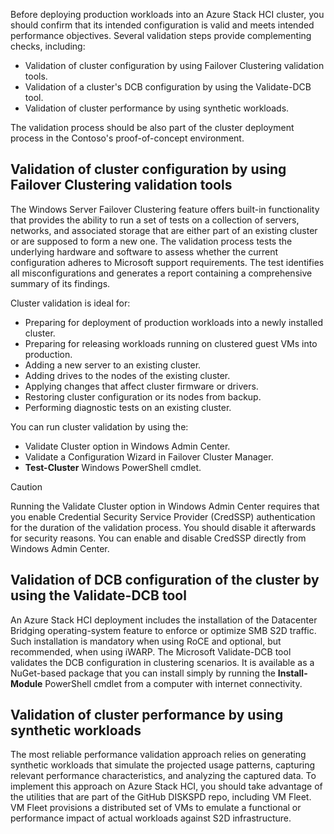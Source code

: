 Before deploying production workloads into an Azure Stack HCI cluster, you should confirm that its intended configuration is valid and meets intended performance objectives. Several validation steps provide complementing checks, including:

- Validation of cluster configuration by using Failover Clustering validation tools.
- Validation of a cluster's DCB configuration by using the Validate-DCB tool.
- Validation of cluster performance by using synthetic workloads.

The validation process should be also part of the cluster deployment process in the Contoso's proof-of-concept environment.

## Validation of cluster configuration by using Failover Clustering validation tools

The Windows Server Failover Clustering feature offers built-in functionality that provides the ability to run a set of tests on a collection of servers, networks, and associated storage that are either part of an existing cluster or are supposed to form a new one. The validation process tests the underlying hardware and software to assess whether the current configuration adheres to Microsoft support requirements. The test identifies all misconfigurations and generates a report containing a comprehensive summary of its findings.

Cluster validation is ideal for:

- Preparing for deployment of production workloads into a newly installed cluster.
- Preparing for releasing workloads running on clustered guest VMs into production.
- Adding a new server to an existing cluster.
- Adding drives to the nodes of the existing cluster.
- Applying changes that affect cluster firmware or drivers.
- Restoring cluster configuration or its nodes from backup.
- Performing diagnostic tests on an existing cluster.

You can run cluster validation by using the:

- Validate Cluster option in Windows Admin Center.
- Validate a Configuration Wizard in Failover Cluster Manager.
- **Test-Cluster** Windows PowerShell cmdlet.

> [!CAUTION]
> Running the Validate Cluster option in Windows Admin Center requires that you enable Credential Security Service Provider (CredSSP) authentication for the duration of the validation process. You should disable it afterwards for security reasons. You can enable and disable CredSSP directly from Windows Admin Center.

## Validation of DCB configuration of the cluster by using the Validate-DCB tool

An Azure Stack HCI deployment includes the installation of the Datacenter Bridging operating-system feature to enforce or optimize SMB S2D traffic. Such installation is mandatory when using RoCE and optional, but recommended, when using iWARP. The Microsoft Validate-DCB tool validates the DCB configuration in clustering scenarios. It is available as a NuGet-based package that you can install simply by running the **Install-Module** PowerShell cmdlet from a computer with internet connectivity.

## Validation of cluster performance by using synthetic workloads

The most reliable performance validation approach relies on generating synthetic workloads that simulate the projected usage patterns, capturing relevant performance characteristics, and analyzing the captured data. To implement this approach on Azure Stack HCI, you should take advantage of the utilities that are part of the GitHub DISKSPD repo, including VM Fleet. VM Fleet provisions a distributed set of VMs to emulate a functional or performance impact of actual workloads against S2D infrastructure.
